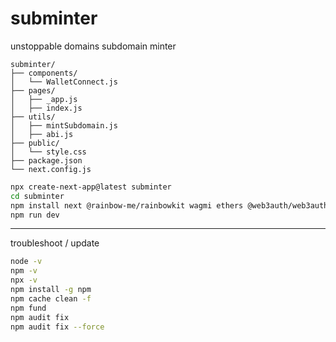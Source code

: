 # subminter
unstoppable domains subdomain minter<br />

```
subminter/
├── components/
│   └── WalletConnect.js
├── pages/
│   ├── _app.js
│   ├── index.js
├── utils/
│   ├── mintSubdomain.js
│   ├── abi.js
├── public/
│   └── style.css
├── package.json
└── next.config.js
```

```bash
npx create-next-app@latest subminter
cd subminter
npm install next @rainbow-me/rainbowkit wagmi ethers @web3auth/web3auth
npm run dev
```



----
troubleshoot / update
```bash
node -v
npm -v
npx -v
npm install -g npm
npm cache clean -f
npm fund
npm audit fix
npm audit fix --force

```
